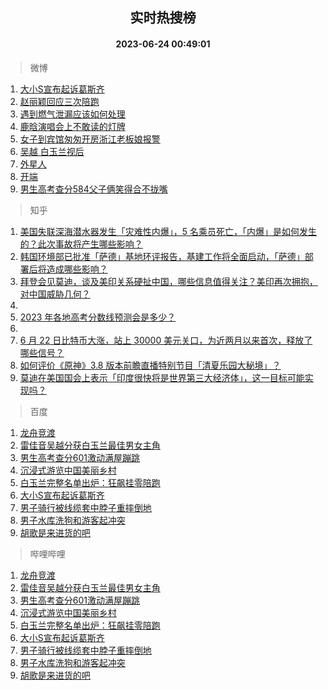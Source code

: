 <div align="center"><h2>实时热搜榜</h2><h4>2023-06-24 00:49:01</h4></div>

> 微博  

1. [大小S宣布起诉葛斯齐](https://s.weibo.com/weibo?q=%E5%A4%A7%E5%B0%8FS%E5%AE%A3%E5%B8%83%E8%B5%B7%E8%AF%89%E8%91%9B%E6%96%AF%E9%BD%90&t=31&band_rank=1&Refer=top)<br />
2. [赵丽颖回应三次陪跑](https://s.weibo.com/weibo?q=%23%E8%B5%B5%E4%B8%BD%E9%A2%96%E5%9B%9E%E5%BA%94%E4%B8%89%E6%AC%A1%E9%99%AA%E8%B7%91%23&t=31&band_rank=2&Refer=top)<br />
3. [遇到燃气泄漏应该如何处理](https://s.weibo.com/weibo?q=%23%E9%81%87%E5%88%B0%E7%87%83%E6%B0%94%E6%B3%84%E6%BC%8F%E5%BA%94%E8%AF%A5%E5%A6%82%E4%BD%95%E5%A4%84%E7%90%86%23&t=31&band_rank=3&Refer=top)<br />
4. [鹿晗演唱会上不敢读的灯牌](https://s.weibo.com/weibo?q=%23%E9%B9%BF%E6%99%97%E6%BC%94%E5%94%B1%E4%BC%9A%E4%B8%8A%E4%B8%8D%E6%95%A2%E8%AF%BB%E7%9A%84%E7%81%AF%E7%89%8C%23&t=31&band_rank=4&Refer=top)<br />
5. [女子到宾馆匆匆开房浙江老板娘报警](https://s.weibo.com/weibo?q=%23%E5%A5%B3%E5%AD%90%E5%88%B0%E5%AE%BE%E9%A6%86%E5%8C%86%E5%8C%86%E5%BC%80%E6%88%BF%E6%B5%99%E6%B1%9F%E8%80%81%E6%9D%BF%E5%A8%98%E6%8A%A5%E8%AD%A6%23&t=31&band_rank=5&Refer=top)<br />
6. [吴越 白玉兰视后](https://s.weibo.com/weibo?q=%E5%90%B4%E8%B6%8A%20%E7%99%BD%E7%8E%89%E5%85%B0%E8%A7%86%E5%90%8E&t=31&band_rank=6&Refer=top)<br />
7. [外星人](https://s.weibo.com/weibo?q=%E5%A4%96%E6%98%9F%E4%BA%BA&t=31&band_rank=7&Refer=top)<br />
8. [开端](https://s.weibo.com/weibo?q=%E5%BC%80%E7%AB%AF&t=31&band_rank=8&Refer=top)<br />
9. [男生高考查分584父子俩笑得合不拢嘴](https://s.weibo.com/weibo?q=%23%E7%94%B7%E7%94%9F%E9%AB%98%E8%80%83%E6%9F%A5%E5%88%86584%E7%88%B6%E5%AD%90%E4%BF%A9%E7%AC%91%E5%BE%97%E5%90%88%E4%B8%8D%E6%8B%A2%E5%98%B4%23&t=31&band_rank=9&Refer=top)<br />

> 知乎  

1. [美国失联深海潜水器发生「灾难性内爆」，5 名乘员死亡，「内爆」是如何发生的？此次事故将产生哪些影响？](https://www.zhihu.com/question/608085455)<br />
2. [韩国环境部已批准「萨德」基地环评报告，基建工作将全面启动，「萨德」部署后将造成哪些影响？](https://www.zhihu.com/question/608002674)<br />
3. [拜登会见莫迪，谈及美印关系硬扯中国，哪些信息值得关注？美印再次拥抱，对中国威胁几何？](https://www.zhihu.com/question/608121348)<br />
4. []()<br />
5. [2023 年各地高考分数线预测会是多少？](https://www.zhihu.com/question/607682306)<br />
6. []()<br />
7. [6 月 22 日比特币大涨，站上 30000 美元关口，为近两月以来首次，释放了哪些信号？](https://www.zhihu.com/question/607964858)<br />
8. [如何评价《原神》3.8 版本前瞻直播特别节目「清夏乐园大秘境」？](https://www.zhihu.com/question/608160040)<br />
9. [莫迪在美国国会上表示「印度很快将是世界第三大经济体」，这一目标可能实现吗？](https://www.zhihu.com/question/608151767)<br />

> 百度  

1. [龙舟竞渡](https://www.baidu.com/s?wd=%E9%BE%99%E8%88%9F%E7%AB%9E%E6%B8%A1&sa=fyb_news&rsv_dl=fyb_news)<br />
2. [雷佳音吴越分获白玉兰最佳男女主角](https://www.baidu.com/s?wd=%E9%9B%B7%E4%BD%B3%E9%9F%B3%E5%90%B4%E8%B6%8A%E5%88%86%E8%8E%B7%E7%99%BD%E7%8E%89%E5%85%B0%E6%9C%80%E4%BD%B3%E7%94%B7%E5%A5%B3%E4%B8%BB%E8%A7%92&sa=fyb_news&rsv_dl=fyb_news)<br />
3. [男生高考查分601激动满屋蹦跳](https://www.baidu.com/s?wd=%E7%94%B7%E7%94%9F%E9%AB%98%E8%80%83%E6%9F%A5%E5%88%86601%E6%BF%80%E5%8A%A8%E6%BB%A1%E5%B1%8B%E8%B9%A6%E8%B7%B3&sa=fyb_news&rsv_dl=fyb_news)<br />
4. [沉浸式游览中国美丽乡村](https://www.baidu.com/s?wd=%E6%B2%89%E6%B5%B8%E5%BC%8F%E6%B8%B8%E8%A7%88%E4%B8%AD%E5%9B%BD%E7%BE%8E%E4%B8%BD%E4%B9%A1%E6%9D%91&sa=fyb_news&rsv_dl=fyb_news)<br />
5. [白玉兰完整名单出炉：狂飙挂零陪跑](https://www.baidu.com/s?wd=%E7%99%BD%E7%8E%89%E5%85%B0%E5%AE%8C%E6%95%B4%E5%90%8D%E5%8D%95%E5%87%BA%E7%82%89%EF%BC%9A%E7%8B%82%E9%A3%99%E6%8C%82%E9%9B%B6%E9%99%AA%E8%B7%91&sa=fyb_news&rsv_dl=fyb_news)<br />
6. [大小S宣布起诉葛斯齐](https://www.baidu.com/s?wd=%E5%A4%A7%E5%B0%8FS%E5%AE%A3%E5%B8%83%E8%B5%B7%E8%AF%89%E8%91%9B%E6%96%AF%E9%BD%90&sa=fyb_news&rsv_dl=fyb_news)<br />
7. [男子骑行被线缆套中脖子重摔倒地](https://www.baidu.com/s?wd=%E7%94%B7%E5%AD%90%E9%AA%91%E8%A1%8C%E8%A2%AB%E7%BA%BF%E7%BC%86%E5%A5%97%E4%B8%AD%E8%84%96%E5%AD%90%E9%87%8D%E6%91%94%E5%80%92%E5%9C%B0&sa=fyb_news&rsv_dl=fyb_news)<br />
8. [男子水库洗狗和游客起冲突](https://www.baidu.com/s?wd=%E7%94%B7%E5%AD%90%E6%B0%B4%E5%BA%93%E6%B4%97%E7%8B%97%E5%92%8C%E6%B8%B8%E5%AE%A2%E8%B5%B7%E5%86%B2%E7%AA%81&sa=fyb_news&rsv_dl=fyb_news)<br />
9. [胡歌是来进货的吧](https://www.baidu.com/s?wd=%E8%83%A1%E6%AD%8C%E6%98%AF%E6%9D%A5%E8%BF%9B%E8%B4%A7%E7%9A%84%E5%90%A7&sa=fyb_news&rsv_dl=fyb_news)<br />

> 哔哩哔哩  

1. [龙舟竞渡](https://www.baidu.com/s?wd=%E9%BE%99%E8%88%9F%E7%AB%9E%E6%B8%A1&sa=fyb_news&rsv_dl=fyb_news)<br />
2. [雷佳音吴越分获白玉兰最佳男女主角](https://www.baidu.com/s?wd=%E9%9B%B7%E4%BD%B3%E9%9F%B3%E5%90%B4%E8%B6%8A%E5%88%86%E8%8E%B7%E7%99%BD%E7%8E%89%E5%85%B0%E6%9C%80%E4%BD%B3%E7%94%B7%E5%A5%B3%E4%B8%BB%E8%A7%92&sa=fyb_news&rsv_dl=fyb_news)<br />
3. [男生高考查分601激动满屋蹦跳](https://www.baidu.com/s?wd=%E7%94%B7%E7%94%9F%E9%AB%98%E8%80%83%E6%9F%A5%E5%88%86601%E6%BF%80%E5%8A%A8%E6%BB%A1%E5%B1%8B%E8%B9%A6%E8%B7%B3&sa=fyb_news&rsv_dl=fyb_news)<br />
4. [沉浸式游览中国美丽乡村](https://www.baidu.com/s?wd=%E6%B2%89%E6%B5%B8%E5%BC%8F%E6%B8%B8%E8%A7%88%E4%B8%AD%E5%9B%BD%E7%BE%8E%E4%B8%BD%E4%B9%A1%E6%9D%91&sa=fyb_news&rsv_dl=fyb_news)<br />
5. [白玉兰完整名单出炉：狂飙挂零陪跑](https://www.baidu.com/s?wd=%E7%99%BD%E7%8E%89%E5%85%B0%E5%AE%8C%E6%95%B4%E5%90%8D%E5%8D%95%E5%87%BA%E7%82%89%EF%BC%9A%E7%8B%82%E9%A3%99%E6%8C%82%E9%9B%B6%E9%99%AA%E8%B7%91&sa=fyb_news&rsv_dl=fyb_news)<br />
6. [大小S宣布起诉葛斯齐](https://www.baidu.com/s?wd=%E5%A4%A7%E5%B0%8FS%E5%AE%A3%E5%B8%83%E8%B5%B7%E8%AF%89%E8%91%9B%E6%96%AF%E9%BD%90&sa=fyb_news&rsv_dl=fyb_news)<br />
7. [男子骑行被线缆套中脖子重摔倒地](https://www.baidu.com/s?wd=%E7%94%B7%E5%AD%90%E9%AA%91%E8%A1%8C%E8%A2%AB%E7%BA%BF%E7%BC%86%E5%A5%97%E4%B8%AD%E8%84%96%E5%AD%90%E9%87%8D%E6%91%94%E5%80%92%E5%9C%B0&sa=fyb_news&rsv_dl=fyb_news)<br />
8. [男子水库洗狗和游客起冲突](https://www.baidu.com/s?wd=%E7%94%B7%E5%AD%90%E6%B0%B4%E5%BA%93%E6%B4%97%E7%8B%97%E5%92%8C%E6%B8%B8%E5%AE%A2%E8%B5%B7%E5%86%B2%E7%AA%81&sa=fyb_news&rsv_dl=fyb_news)<br />
9. [胡歌是来进货的吧](https://www.baidu.com/s?wd=%E8%83%A1%E6%AD%8C%E6%98%AF%E6%9D%A5%E8%BF%9B%E8%B4%A7%E7%9A%84%E5%90%A7&sa=fyb_news&rsv_dl=fyb_news)<br />
